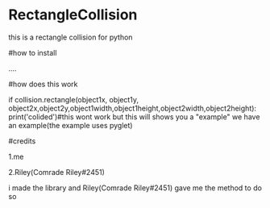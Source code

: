 # RectangleCollision
this is a rectangle collision for python

#how to install

....


#how does this work

if collision.rectangle(object1x, object1y, object2x,object2y,object1width,object1height,object2width,object2height):
 print('colided')#this wont work but this will shows you a "example" we have an example(the example uses pyglet)
 
 #credits
 
 1.me

 2.Riley(Comrade Riley#2451)
 
 i made the library and Riley(Comrade Riley#2451) gave me the method to do so
